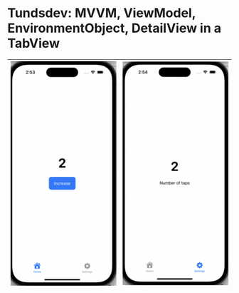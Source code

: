 # Tundsdev: MVVM, ViewModel, EnvironmentObject, DetailView in a TabView

| <img src="https://github.com/Brian-McIntosh/MVVM-Tundsdev/blob/main/images/1.png" width="250"/>        | <img src="https://github.com/Brian-McIntosh/MVVM-Tundsdev/blob/main/images/2.png" width="250"/>           |
| ------------- |:-------------:|


